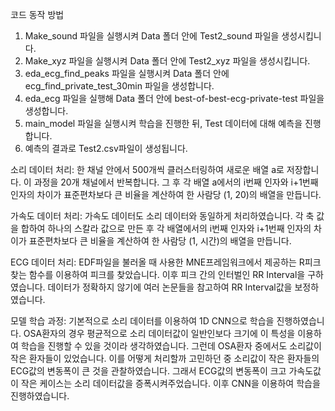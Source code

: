 코드 동작 방법
1. Make_sound 파일을 실행시켜 Data 폴더 안에 Test2_sound 파일을 생성시킵니다.
2. Make_xyz 파일을 실행시켜 Data 폴더 안에 Test2_xyz 파일을 생성시킵니다.
3. eda_ecg_find_peaks 파일을 실행시켜 Data 폴더 안에 ecg_find_private_test_30min 파일을 생성합니다.
4. eda_ecg 파일을 실행해 Data 폴더 안에 best-of-best-ecg-private-test 파일을 생성합니다.
5. main_model 파일을 실행시켜 학습을 진행한 뒤, Test 데이터에 대해 예측을 진행합니다.
6. 예측의 결과로 Test2.csv파일이 생성됩니다.



소리 데이터 처리:
    한 채널 안에서 500개씩 클러스터링하여 새로운 배열 a로 저장합니다.
    이 과정을 20개 채널에서 반복합니다.
    그 후 각 배열 a에서의 i번째 인자와 i+1번째 인자의 차이가 표준편차보다 큰 비율을 계산하여
    한 사람당 (1, 20)의 배열을 만듭니다.
    
가속도 데이터 처리:
    가속도 데이터도 소리 데이터와 동일하게 처리하였습니다.
    각 축 값을 합하여 하나의 스칼라 값으로 만든 후
    각 배열에서의 i번째 인자와 i+1번째 인자의 차이가 표준편차보다 큰 비율을 계산하여
    한 사람당 (1, 시간)의 배열을 만듭니다.

ECG 데이터 처리:
    EDF파일을 불러올 때 사용한 MNE프레임워크에서 제공하는 R피크 찾는 함수를 이용하여 피크를 찾았습니다.
    이후 피크 간의 인터벌인 RR Interval을 구하였습니다.
    데이터가 정확하지 않기에 여러 논문들을 참고하여 RR Interval값을 보정하였습니다.

모델 학습 과정:
    기본적으로 소리 데이터를 이용하여 1D CNN으로 학습을 진행하였습니다.
    OSA환자의 경우 평균적으로 소리 데이터값이 일반인보다 크기에 이 특성을 이용하여 학습을 진행할 수 있을 것이라 생각하였습니다.
    그런데 OSA환자 중에서도 소리값이 작은 환자들이 있었습니다.
    이를 어떻게 처리할까 고민하던 중 소리값이 작은 환자들의 ECG값의 변동폭이 큰 것을 관찰하였습니다.
    그래서 ECG값의 변동폭이 크고 가속도값이 작은 케이스는 소리 데이터값을 증폭시켜주었습니다.
    이후 CNN을 이용하여 학습을 진행하였습니다.

